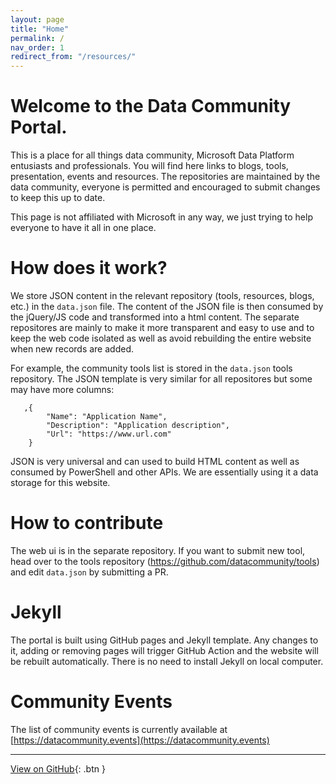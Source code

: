 ```yaml
---
layout: page
title: "Home"
permalink: /
nav_order: 1
redirect_from: "/resources/"
---
```


# Welcome to the Data Community Portal.

This is a place for all things data community, Microsoft Data Platform entusiasts and professionals. You will find here links to blogs, tools, presentation, events and resources. The repositories are maintained by the data community, everyone is permitted and encouraged to submit changes to keep this up to date. 

This page is not affiliated with Microsoft in any way, we just trying to help everyone to have it all in one place. 

# How does it work?

We store JSON content in the relevant repository (tools, resources, blogs, etc.) in the `data.json` file. The content of the JSON file is then consumed by the jQuery/JS code and transformed into a html content. The separate repositores are mainly to make it more transparent and easy to use and to keep the web code isolated as well as avoid rebuilding the entire website when new records are added. 

For example, the community tools list is stored in the `data.json` tools repository. The JSON template is very similar for all repositores but some may have more columns:

```
   ,{
        "Name": "Application Name",
        "Description": "Application description",
        "Url": "https://www.url.com"
    }
```

JSON is very universal and can used to build HTML content as well as consumed by PowerShell and other APIs. We are essentially using it a data storage for this website.

# How to contribute
The web ui is in the separate repository. If you want to submit new tool, head over to the tools repository (https://github.com/datacommunity/tools) and edit `data.json` by submitting a PR.

# Jekyll
The portal is built using GitHub pages and Jekyll template. Any changes to it, adding or removing pages will trigger GitHub Action and the website will be rebuilt automatically. There is no need to install Jekyll on local computer.

# Community Events
The list of community events is currently available at [https://datacommunity.events](https://datacommunity.events)

---

[View on GitHub](https://github.com/datacommunity/datacommunity.github.io){: .btn }
